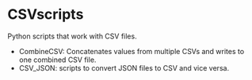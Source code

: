 # CSVscripts
Python scripts that work with CSV files.
*  CombineCSV: Concatenates values from multiple CSVs and writes to one combined CSV file.
*  CSV_JSON: scripts to convert JSON files to CSV and vice versa.
